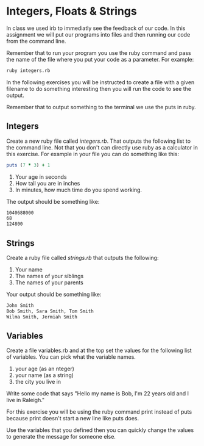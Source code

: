 # Integers, Floats & Strings

In class we used irb to immediatly see the feedback of our code. In this assignment we will put our programs into files and then running our code from the command line.

Remember that to run your program you use the ruby command and pass the name of the file where you put your code as a parameter. For example:

```bash
ruby integers.rb
```
In the following exercises you will be instructed to create a file with a given filename to do something interesting then you will run the code to see the output.

Remember that to output something to the terminal we use the puts in ruby.

## Integers

Create a new ruby file called *integers.rb*. That outputs the following list to the command line. Not that you don't can directly use ruby as a calculator in this exercise. For example in your file you can do something like this:

```ruby
puts (7 * 3) + 1
```
1. Your age in seconds
2. How tall you are in inches
3. In minutes, how much time do you spend working.

The output should be something like:

```bash
1040688000
68
124800
```

## Strings

Create a ruby file called *strings.rb* that outputs the following:

1. Your name
2. The names of your siblings
3. The names of your parents

Your output should be something like:

```bash
John Smith
Bob Smith, Sara Smith, Tom Smith
Wilma Smith, Jermiah Smith
```

## Variables

Create a file variables.rb and at the top set the values for the following list of variables. You can pick what the variable names.

1. your age (as an nteger)
2. your name (as a string)
3. the city you live in

Write some code that says "Hello my name is Bob, I'm 22 years old and I live in Raleigh."

For this exercise you will be using the ruby command print instead of puts because print doesn't start a new line like puts does.

Use the variables that you defined then you can quickly change the values to generate the message for someone else.
